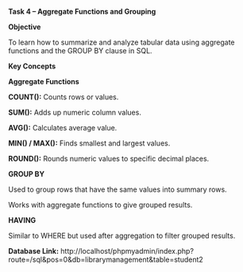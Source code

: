 **Task 4 – Aggregate Functions and Grouping**

**Objective**

To learn how to summarize and analyze tabular data using aggregate functions and the GROUP BY clause in SQL.

**Key Concepts**

**Aggregate Functions**

**COUNT():** Counts rows or values.

**SUM():** Adds up numeric column values.

**AVG():** Calculates average value.

**MIN() / MAX():** Finds smallest and largest values.

**ROUND():** Rounds numeric values to specific decimal places.


**GROUP BY**

Used to group rows that have the same values into summary rows.

Works with aggregate functions to give grouped results.


**HAVING**

Similar to WHERE but used after aggregation to filter grouped results.

**Database Link:**
http://localhost/phpmyadmin/index.php?route=/sql&pos=0&db=librarymanagement&table=student2

